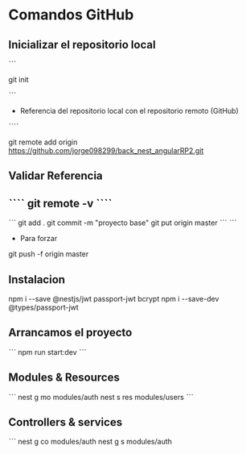 # Comandos GitHub

## Inicializar el repositorio local

ˋˋˋ

git init

ˋˋˋ

- Referencia del repositorio local con el repositorio remoto (GitHub)


ˋˋˋˋ

git remote add origin 
https://github.com/jorge098299/back_nest_angularRP2.git

## Validar Referencia

ˋˋˋˋ
git remote -v
ˋˋˋˋ
-----------------
ˋˋˋ
git add .
git commit -m "proyecto base"
git put origin master 
ˋˋˋ
ˋˋˋ
- Para forzar

git push -f origin master

## Instalacion 

npm i --save @nestjs/jwt passport-jwt bcrypt 
npm i --save-dev @types/passport-jwt

## Arrancamos el proyecto 
ˋˋˋ
npm run start:dev
ˋˋˋ

## Modules & Resources 
ˋˋˋ
nest g mo modules/auth
nest s res modules/users
ˋˋˋ

## Controllers & services 
ˋˋˋ
nest g co modules/auth 
nest g s modules/auth